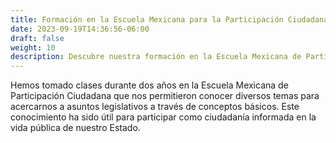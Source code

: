 ```yaml
---
title: Formación en la Escuela Mexicana para la Participación Ciudadana
date: 2023-09-19T14:36:56-06:00
draft: false
weight: 10
description: Descubre nuestra formación en la Escuela Mexicana de Participación Ciudadana, fortaleciendo nuestra visión cívica
---
```


<!--more-->
Hemos tomado clases durante dos años en la Escuela Mexicana de Participación Ciudadana que nos permitieron conocer diversos temas para acercarnos a asuntos legislativos a través de conceptos básicos. Este conocimiento ha sido útil para participar como ciudadanía informada en la vida pública de nuestro Estado.

